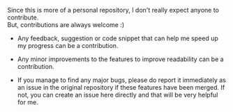 Since this is more of a personal repository, I don't really expect anyone to contribute.<br>
But, contributions are always welcome :)

- Any feedback, suggestion or code snippet that can help me speed up my progress 
can be a contribution.

- Any minor improvements to the features to improve readability can be a contribution.

- If you manage to find any major bugs, please do report it immediately as an issue
in the original repository if these features have been merged. If not, you can create an issue
here directly and that will be very helpful for me.
